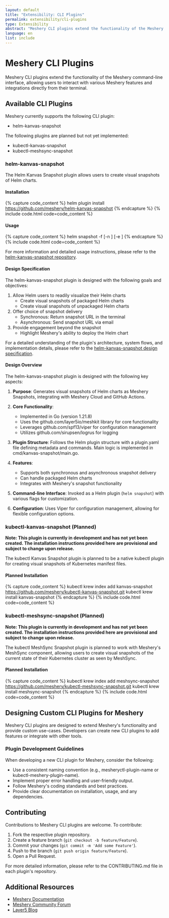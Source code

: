 ```yaml
---
layout: default
title: "Extensibility: CLI Plugins"
permalink: extensibility/cli-plugins
type: Extensibility
abstract: "Meshery CLI plugins extend the functionality of the Meshery command-line interface, allowing users to interact with various Meshery features and integrations directly from their terminal."
language: en
list: include
---
```


# Meshery CLI Plugins

Meshery CLI plugins extend the functionality of the Meshery command-line interface, allowing users to interact with various Meshery features and integrations directly from their terminal.

## Available CLI Plugins

Meshery currently supports the following CLI plugin:

- helm-kanvas-snapshot

The following plugins are planned but not yet implemented:

- kubectl-kanvas-snapshot
- kubectl-meshsync-snapshot

### helm-kanvas-snapshot

The Helm Kanvas Snapshot plugin allows users to create visual snapshots of Helm charts.

#### Installation

{% capture code_content %}
helm plugin install https://github.com/meshery/helm-kanvas-snapshot
{% endcapture %}
{% include code.html code=code_content %}

#### Usage

{% capture code_content %}
helm snapshot -f <chart-URI> [-n <snapshot-name>] [-e <email>]
{% endcapture %}
{% include code.html code=code_content %}

For more information and detailed usage instructions, please refer to the [helm-kanvas-snapshot repository](https://github.com/meshery/helm-kanvas-snapshot).

#### Design Specification

The helm-kanvas-snapshot plugin is designed with the following goals and objectives:

1. Allow Helm users to readily visualize their Helm charts
   - Create visual snapshots of packaged Helm charts
   - Create visual snapshots of unpackaged Helm charts
2. Offer choice of snapshot delivery
   - Synchronous: Return snapshot URL in the terminal
   - Asynchronous: Send snapshot URL via email
3. Provide engagement beyond the snapshot
   - Highlight Meshery's ability to deploy the Helm chart

For a detailed understanding of the plugin's architecture, system flows, and implementation details, please refer to the [helm-kanvas-snapshot design specification](https://docs.google.com/document/d/1NdgLoOS3Xy1Z3vwB1dnZ9ETyKCrSinVgAzL8UO3UeQk/edit).

#### Design Overview

The helm-kanvas-snapshot plugin is designed with the following key aspects:

1. **Purpose**: Generates visual snapshots of Helm charts as Meshery Snapshots, integrating with Meshery Cloud and GitHub Actions.

2. **Core Functionality**: 
   - Implemented in Go (version 1.21.8)
   - Uses the github.com/layer5io/meshkit library for core functionality
   - Leverages github.com/spf13/viper for configuration management
   - Utilizes github.com/sirupsen/logrus for logging

3. **Plugin Structure**: Follows the Helm plugin structure with a plugin.yaml file defining metadata and commands. Main logic is implemented in cmd/kanvas-snapshot/main.go.

4. **Features**:
   - Supports both synchronous and asynchronous snapshot delivery
   - Can handle packaged Helm charts
   - Integrates with Meshery's snapshot functionality

5. **Command-line Interface**: Invoked as a Helm plugin (`helm snapshot`) with various flags for customization.

6. **Configuration**: Uses Viper for configuration management, allowing for flexible configuration options.

### kubectl-kanvas-snapshot (Planned)

**Note: This plugin is currently in development and has not yet been created. The installation instructions provided here are provisional and subject to change upon release.**

The kubectl Kanvas Snapshot plugin is planned to be a native kubectl plugin for creating visual snapshots of Kubernetes manifest files.

#### Planned Installation

{% capture code_content %}
kubectl krew index add kanvas-snapshot https://github.com/meshery/kubectl-kanvas-snapshot.git
kubectl krew install kanvas-snapshot
{% endcapture %}
{% include code.html code=code_content %}

### kubectl-meshsync-snapshot (Planned)

**Note: This plugin is currently in development and has not yet been created. The installation instructions provided here are provisional and subject to change upon release.**

The kubectl MeshSync Snapshot plugin is planned to work with Meshery's MeshSync component, allowing users to create visual snapshots of the current state of their Kubernetes cluster as seen by MeshSync.

#### Planned Installation

{% capture code_content %}
kubectl krew index add meshsync-snapshot https://github.com/meshery/kubectl-meshsync-snapshot.git
kubectl krew install meshsync-snapshot
{% endcapture %}
{% include code.html code=code_content %}

## Designing Custom CLI Plugins for Meshery

Meshery CLI plugins are designed to extend Meshery's functionality and provide custom use-cases. Developers can create new CLI plugins to add features or integrate with other tools.

### Plugin Development Guidelines

When developing a new CLI plugin for Meshery, consider the following:

- Use a consistent naming convention (e.g., mesheryctl-plugin-name or kubectl-meshery-plugin-name).
- Implement proper error handling and user-friendly output.
- Follow Meshery's coding standards and best practices.
- Provide clear documentation on installation, usage, and any dependencies.

## Contributing

Contributions to Meshery CLI plugins are welcome. To contribute:

1. Fork the respective plugin repository.
2. Create a feature branch (`git checkout -b feature/Feature`).
3. Commit your changes (`git commit -m 'Add some Feature'`).
4. Push to the branch (`git push origin feature/Feature`).
5. Open a Pull Request.

For more detailed information, please refer to the CONTRIBUTING.md file in each plugin's repository.

## Additional Resources

- [Meshery Documentation](https://docs.meshery.io/)
- [Meshery Community Forum](https://discuss.layer5.io/)
- [Layer5 Blog](https://layer5.io/blog)